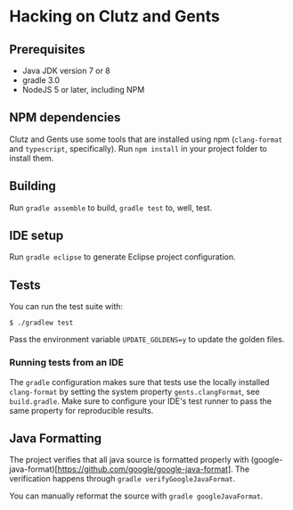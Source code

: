 # Hacking on Clutz and Gents

## Prerequisites

- Java JDK version 7 or 8
- gradle 3.0
- NodeJS 5 or later, including NPM

## NPM dependencies

Clutz and Gents use some tools that are installed using npm (`clang-format` and
`typescript`, specifically). Run `npm install` in your project folder to
install them.

## Building

Run `gradle assemble` to build, `gradle test` to, well, test.

## IDE setup

Run `gradle eclipse` to generate Eclipse project configuration.

## Tests

You can run the test suite with:

```shell
$ ./gradlew test
```

Pass the environment variable `UPDATE_GOLDENS=y` to update the golden files.

### Running tests from an IDE

The `gradle` configuration makes sure that tests use the locally installed
`clang-format` by setting the system property `gents.clangFormat`, see
`build.gradle`. Make sure to configure your IDE's test runner to pass the same
property for reproducible results.

## Java Formatting

The project verifies that all java source is formatted properly with
(google-java-format)[https://github.com/google/google-java-format]. The
verification happens through `gradle verifyGoogleJavaFormat`.

You can manually reformat the source with `gradle googleJavaFormat`.
